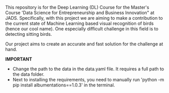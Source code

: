 This repository is for the Deep Learning (DL) Course for the Master's Course 'Data Science for Entrepreneurship and Business Innovation" at JADS. 
Specifically, with this project we are aiming to make a contribution to the current state of Machine Learning based visual recognition of birds (hence our cool name).
One especially difficult challenge in this field is to detecting sitting birds.

Our project aims to create an accurate and fast solution for the challenge at hand. 

**IMPORTANT**
- Change the path to the data in the data.yaml file. It requires a full path to the data folder.
- Next to installing the requirements, you need to manually run 'python -m pip install albumentations==1.0.3' in the terminal.